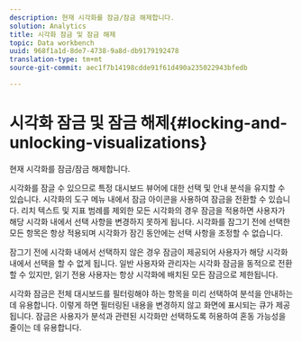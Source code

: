 ```yaml
---
description: 현재 시각화를 잠금/잠금 해제합니다.
solution: Analytics
title: 시각화 잠금 및 잠금 해제
topic: Data workbench
uuid: 968f1a1d-8de7-4738-9a8d-db9179192478
translation-type: tm+mt
source-git-commit: aec1f7b14198cdde91f61d490a235022943bfedb

---
```



# 시각화 잠금 및 잠금 해제{#locking-and-unlocking-visualizations}

현재 시각화를 잠금/잠금 해제합니다.

시각화를 잠글 수 있으므로 특정 대시보드 뷰어에 대한 선택 및 안내 분석을 유지할 수 있습니다. 시각화의 도구 메뉴 내에서 잠금 아이콘을 사용하여 잠금을 전환할 수 있습니다. 리치 텍스트 및 지표 범례를 제외한 모든 시각화의 경우 잠금을 적용하면 사용자가 해당 시각화 내에서 선택 사항을 변경하지 못하게 됩니다. 시각화를 잠그기 전에 선택한 모든 항목은 항상 적용되며 시각화가 잠긴 동안에는 선택 사항을 조정할 수 없습니다.

잠그기 전에 시각화 내에서 선택하지 않은 경우 잠금이 제공되어 사용자가 해당 시각화 내에서 선택을 할 수 없게 됩니다. 일반 사용자와 관리자는 시각화 잠금을 동적으로 전환할 수 있지만, 읽기 전용 사용자는 항상 시각화에 배치된 모든 잠금으로 제한됩니다.

시각화 잠금은 전체 대시보드를 필터링해야 하는 항목을 미리 선택하여 분석을 안내하는 데 유용합니다. 이렇게 하면 필터링된 내용을 변경하지 않고 화면에 표시되는 큐가 제공됩니다. 잠금은 사용자가 분석과 관련된 시각화만 선택하도록 허용하여 혼동 가능성을 줄이는 데 유용합니다.
